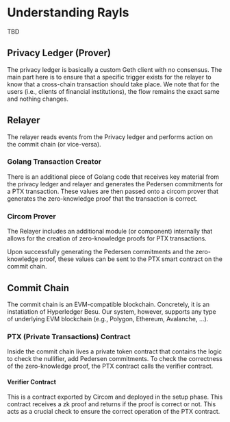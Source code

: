 # Understanding Rayls
TBD

## Privacy Ledger (Prover)
The privacy ledger is basically a custom Geth client with no consensus. The main part here is to ensure that a specific trigger exists for the relayer to know that a cross-chain transaction should take place. We note that for the users (i.e., clients of financial institutions), the flow remains the exact same and nothing changes. 

## Relayer
The relayer reads events from the Privacy ledger and performs action on the commit chain (or vice-versa). 

### Golang Transaction Creator
There is an additional piece of Golang code that receives key material from the privacy ledger and relayer and generates the Pedersen commitments for a PTX transaction. These values are then passed onto a circom prover that generates the zero-knowledge proof that the transaction is correct.

### Circom Prover
The Relayer includes an additional module (or component) internally that allows for the creation of zero-knowledge proofs for PTX transactions.

Upon successfully generating the Pedersen commitments and the zero-knowledge proof, these values can be sent to the PTX smart contract on the commit chain.


## Commit Chain
The commit chain is an EVM-compatible blockchain. Concretely, it is an instatiation of Hyperledger Besu. Our system, however, supports any type of underlying EVM blockchain (e.g., Polygon, Ethereum, Avalanche, ...). 

### PTX (Private Transactions) Contract
Inside the commit chain lives a private token contract that contains the logic to check the nullifier, add Pedersen commitments. To check the correctness of the zero-knowledge proof, the PTX contract calls the verifier contract.  

#### Verifier Contract
This is a contract exported by Circom and deployed in the setup phase. This contract receives a zk proof and returns if the proof is correct or not. This acts as a crucial check to ensure the correct operation of the PTX contract. 
